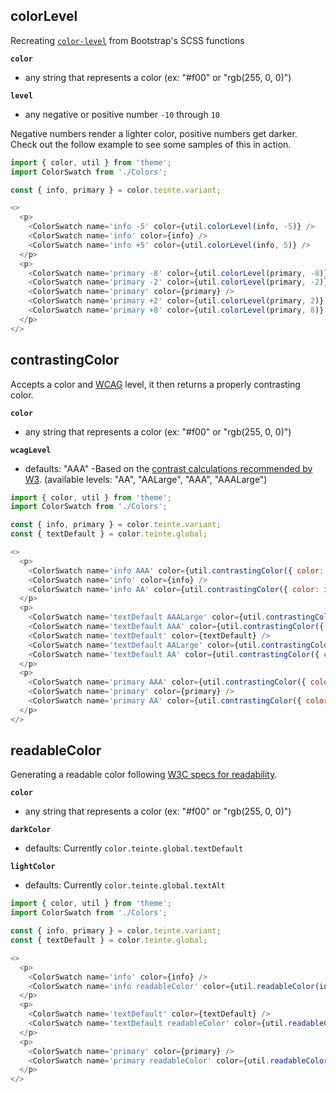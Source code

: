 ## colorLevel

Recreating [`color-level`](https://github.com/twbs/bootstrap/blob/08ba61e276a6393e8e2b97d56d2feb70a24fe22c/scss/_functions.scss#L97) from Bootstrap's SCSS functions

**`color`**
  - any string that represents a color (ex: "#f00" or "rgb(255, 0, 0)")

**`level`**
  - any negative or positive number `-10` through `10`

Negative numbers render a lighter color, positive numbers get darker. Check out the follow example to see some samples of this in action.

```js
import { color, util } from 'theme';
import ColorSwatch from './Colors';

const { info, primary } = color.teinte.variant;

<>
  <p>
    <ColorSwatch name='info -5' color={util.colorLevel(info, -5)} />
    <ColorSwatch name='info' color={info} />
    <ColorSwatch name='info +5' color={util.colorLevel(info, 5)} />
  </p>
  <p>
    <ColorSwatch name='primary -8' color={util.colorLevel(primary, -8)} />
    <ColorSwatch name='primary -2' color={util.colorLevel(primary, -2)} />
    <ColorSwatch name='primary' color={primary} />
    <ColorSwatch name='primary +2' color={util.colorLevel(primary, 2)} />
    <ColorSwatch name='primary +8' color={util.colorLevel(primary, 8)} />
  </p>
</>
```

## contrastingColor
Accepts a color and [WCAG](https://www.w3.org/TR/WCAG21/#distinguishable) level, it then returns a properly contrasting color.

**`color`**
  - any string that represents a color (ex: "#f00" or "rgb(255, 0, 0)")

**`wcagLevel`**
  - defaults: "AAA" -Based on the [contrast calculations recommended by W3](https://www.w3.org/WAI/WCAG21/Understanding/contrast-enhanced.html). (available levels: "AA", "AALarge", "AAA", "AAALarge")

```js
import { color, util } from 'theme';
import ColorSwatch from './Colors';

const { info, primary } = color.teinte.variant;
const { textDefault } = color.teinte.global;

<>
  <p>
    <ColorSwatch name='info AAA' color={util.contrastingColor({ color: info })} />
    <ColorSwatch name='info' color={info} />
    <ColorSwatch name='info AA' color={util.contrastingColor({ color: info, level: 'AA' })} />
  </p>
  <p>
    <ColorSwatch name='textDefault AAALarge' color={util.contrastingColor({ color: textDefault, level: 'AAALarge' })} />
    <ColorSwatch name='textDefault AAA' color={util.contrastingColor({ color: textDefault })} />
    <ColorSwatch name='textDefault' color={textDefault} />
    <ColorSwatch name='textDefault AALarge' color={util.contrastingColor({ color: textDefault, level: 'AALarge' })} />
    <ColorSwatch name='textDefault AA' color={util.contrastingColor({ color: textDefault, level: 'AA' })} />
  </p>
  <p>
    <ColorSwatch name='primary AAA' color={util.contrastingColor({ color: primary })} />
    <ColorSwatch name='primary' color={primary} />
    <ColorSwatch name='primary AA' color={util.contrastingColor({ color: primary, level: 'AA' })} />
  </p>
</>
```

## readableColor
Generating a readable color following [W3C specs for readability](https://www.w3.org/TR/WCAG20-TECHS/G18.html).

**`color`**
  - any string that represents a color (ex: "#f00" or "rgb(255, 0, 0)")

**`darkColor`**
  - defaults: Currently `color.teinte.global.textDefault`

**`lightColor`**
  - defaults: Currently `color.teinte.global.textAlt`

```js
import { color, util } from 'theme';
import ColorSwatch from './Colors';

const { info, primary } = color.teinte.variant;
const { textDefault } = color.teinte.global;

<>
  <p>
    <ColorSwatch name='info' color={info} />
    <ColorSwatch name='info readableColor' color={util.readableColor(info)} />
  </p>
  <p>
    <ColorSwatch name='textDefault' color={textDefault} />
    <ColorSwatch name='textDefault readableColor' color={util.readableColor(textDefault)} />
  </p>
  <p>
    <ColorSwatch name='primary' color={primary} />
    <ColorSwatch name='primary readableColor' color={util.readableColor(primary)} />
  </p>
</>
